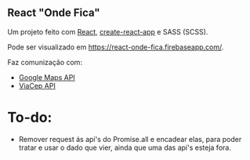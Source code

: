 ## React "Onde Fica"

Um projeto feito com [React](https://reactjs.org), [create-react-app](https://github.com/facebook/create-react-app) e SASS (SCSS).

Pode ser visualizado em https://react-onde-fica.firebaseapp.com/.

Faz comunização com:
* [Google Maps API](https://maps.googleapis.com/maps/api/geocode)
* [ViaCep API](https://viacep.com.br/)

# To-do:
* Remover request ás api's do Promise.all e encadear elas, para poder tratar e usar o dado que vier, ainda que uma das api's esteja fora.

